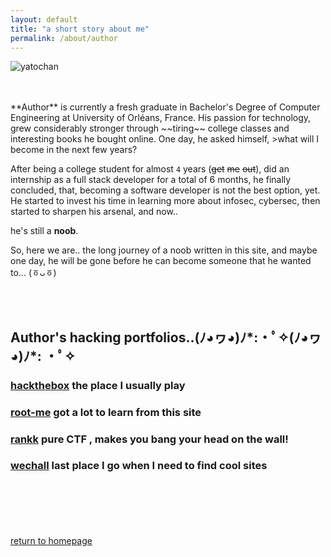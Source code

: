```yaml
---
layout: default
title: "a short story about me"
permalink: /about/author
---
```


![yatochan](/musubi/assets/about/meow.png)

<br>
<br>
**Author** is currently a fresh graduate in Bachelor's Degree of Computer Engineering at University of Orléans, France. His passion for technology, grew considerably stronger through ~~tiring~~ college classes and interesting books he bought online. One day, he asked himself,
>what will I become in the next few years?

After being a college student for almost `4` years (~~get~~ ~~me~~ ~~out~~), did
an internship as a full stack developer for a total of 6 months, he finally concluded, that, becoming a software developer is not the best option, yet. He started to invest his time in learning more about infosec, cybersec, then started to sharpen his arsenal, and now..

he's still a **noob**.

So, here we are.. the long journey of a noob written in this site, and maybe one day, he will be gone before he can become someone that he wanted to... (ㆆᴗㆆ)

<br /><br />
## Author's hacking portfolios..(ﾉ◕ヮ◕)ﾉ*:・ﾟ✧(ﾉ◕ヮ◕)ﾉ*: ・ﾟ✧
### [hackthebox](https://www.hackthebox.eu/profile/43327) the place I usually play
### [root-me](https://www.root-me.org/yunaranyancat) got a lot to learn from this site
### [rankk](https://www.rankk.org/user/y4t0) pure CTF , makes you bang your head on the wall!
### [wechall](https://www.wechall.net/profile/y4t0) last place I go when I need to find cool sites

<br /><br /><br /><br /><br />
[return to homepage](/musubi/index)
